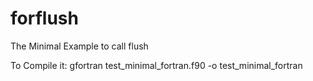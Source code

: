 # forflush
The Minimal Example to call flush

To Compile it:
gfortran test_minimal_fortran.f90 -o test_minimal_fortran 

